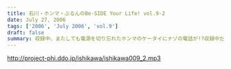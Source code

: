 ```yaml
---
title: 石川・ホンマ・ぶるんのBe-SIDE Your Life! vol.9-2
date: July 27, 2006
tags: ['2006', 'July 2006', 'vol.9']
draft: false
summary: 収録中、またしても電源を切り忘れたホンマのケータイにナゾの電話が!?収録中だというのに、スタジオから出て電話に出てみると、その声の主は…。さらに電話が終わったかと思うと、いそいそと荷物をまとめ始めるホンマ…。まさか、ホンマ…!?
---
```


http://project-phi.ddo.jp/ishikawa/ishikawa009_2.mp3